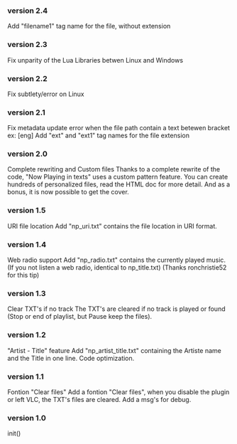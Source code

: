 ### version 2.4
Add "filename1" tag name for the file, without extension

### version 2.3
Fix unparity of the Lua Libraries betwen Linux and Windows

### version 2.2
Fix subtlety/error on Linux

### version 2.1
Fix metadata update error when the file path contain a text betewen bracket ex: [eng]
Add "ext" and "ext1" tag names for the file extension

### version 2.0
Complete rewriting and Custom files
Thanks to a complete rewrite of the code, "Now Playing in texts" uses a custom pattern feature. You can create hundreds of personalized files, read the HTML doc for more detail.
And as a bonus, it is now possible to get the cover.

### version 1.5
URI file location
Add "np_uri.txt" contains the file location in URI format.

### version 1.4
Web radio support
Add "np_radio.txt" contains the currently played music. (If you not listen a web radio, identical to np_title.txt)
(Thanks ronchristie52 for this tip)

### version 1.3
Clear TXT's if no track
The TXT's are cleared if no track is played or found (Stop or end of playlist, but Pause keep the files).

### version 1.2
"Artist - Title" feature
Add "np_artist_title.txt" containing the Artiste name and the Title in one line.
Code optimization.

### version 1.1
Fontion "Clear files"
Add a fontion "Clear files", when you disable the plugin or left VLC, the TXT's files are cleared.
Add a msg's for debug.

### version 1.0
init()